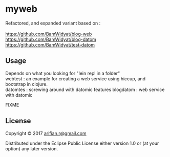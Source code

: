 # myweb

Refactored, and expanded variant based on :<br><br>
https://github.com/BamWidyat/blog-web <br>
https://github.com/BamWidyat/blog-datom <br>
https://github.com/BamWidyat/test-datom

## Usage

Depends on what you looking for "lein repl in a folder" <br>
webtest : an example for creating a web service using hiccup, and bootstrap in clojure. <br>
datomtes : screwing around with datomic features
blogdatom : web service with datomic

FIXME

## License

Copyright © 2017 arifian.r@gmail.com

Distributed under the Eclipse Public License either version 1.0 or (at
your option) any later version.
